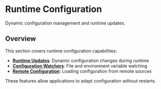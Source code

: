 # Runtime Configuration

Dynamic configuration management and runtime updates.

## Overview

This section covers runtime configuration capabilities:

- **[Runtime Updates](updates.md)**: Dynamic configuration changes during runtime
- **[Configuration Watchers](watchers.md)**: File and environment variable watching  
- **[Remote Configuration](remote.md)**: Loading configuration from remote sources

These features allow applications to adapt configuration without restarts.